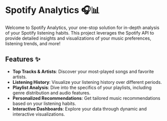 # Spotify Analytics 🎧📊
Welcome to Spotify Analytics, your one-stop solution for in-depth analysis of your Spotify listening habits. This project leverages the Spotify API to provide detailed insights and visualizations of your music preferences, listening trends, and more!

## Features ✨

- **Top Tracks & Artists**: Discover your most-played songs and favorite artists.
- **Listening History**: Visualize your listening history over different periods.
- **Playlist Analysis**: Dive into the specifics of your playlists, including genre distribution and audio features.
- **Personalized Recommendations**: Get tailored music recommendations based on your listening habits.
- **Interactive Dashboards**: Explore your data through dynamic and interactive visualizations.

